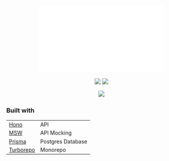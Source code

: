 
<p align="center" style="margin-bottom:0;">
  <img src="./docs/logo.svg" />
</p>

<p align="center">
  <img src="https://img.shields.io/github/actions/workflow/status/ashleyjtaylor/acargo/ci-api.yml?labelColor=black&logo=github&style=flat&label=ci | api" />
  <img src="https://img.shields.io/sonar/coverage/ashleyjtaylor_acargo_api?labelColor=black&server=https%3A%2F%2Fsonarcloud.io&logo=sonarqubecloud&style=flat&label=cov | api" />
</p>

<p align="center">
  <img src="https://img.shields.io/badge/Conventional%20Commits-1.0.0-%23FE5196?labelColor=black&logo=conventionalcommits&logoColor=white&style=flat" />
</p>


### Built with

|||
|---|---|
| [Hono](https://hono.dev/) | API |
| [MSW](https://mswjs.io/) | API Mocking |
| [Prisma](https://www.prisma.io/) | Postgres Database |
| [Turborepo](https://turborepo.com/) | Monorepo |
